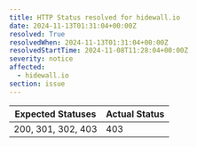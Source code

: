 ```yaml
---
title: HTTP Status resolved for hidewall.io
date: 2024-11-13T01:31:04+00:00Z
resolved: True
resolvedWhen: 2024-11-13T01:31:04+00:00Z
resolvedStartTime: 2024-11-08T11:28:04+00:00Z
severity: notice
affected:
  - hidewall.io
section: issue
---
```


| Expected Statuses | Actual Status  |
|-------------------|----------------|
| 200, 301, 302, 403 | 403 |
